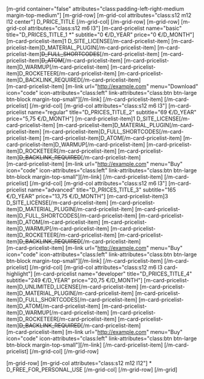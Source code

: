 [m-grid container="false" attributes="class:padding-left-right-medium margin-top-medium"]
  [m-grid-row]
    [m-grid-col attributes="class:s12 m12 l12 center"]
      D_PRICE_TITLE
    [/m-grid-col]
  [/m-grid-row]
  [m-grid-row]
    [m-grid-col attributes="class:s12 m6 l3"]
      [m-card-pricelist name="basic" title="D_PRICES_TITLE_1 *" subtitle="0 €/D_YEAR" price="0 €/D_MONTH"]
        [m-card-pricelist-item]1 D_SITE_LICENSE[/m-card-pricelist-item]
        [m-card-pricelist-item]D_MATERIAL_PLUGIN[/m-card-pricelist-item]
        [m-card-pricelist-item]~~D_FULL_SHORTCODES~~[/m-card-pricelist-item]
        [m-card-pricelist-item]~~D_ATOM~~[/m-card-pricelist-item]
        [m-card-pricelist-item]D_WARMUP[/m-card-pricelist-item]
        [m-card-pricelist-item]D_ROCKETEER[/m-card-pricelist-item]
        [m-card-pricelist-item]D_BACKLINK_REQUIRED[/m-card-pricelist-item]        
        [m-card-pricelist-item]
          [m-link url="http://example.com" menu="Download" icon="code" icon-attributes="class:left" link-attributes="class:btn btn-large btn-block margin-top-small"][/m-link]
        [/m-card-pricelist-item]
      [/m-card-pricelist]
    [/m-grid-col]
    [m-grid-col attributes="class:s12 m6 l3"]
      [m-card-pricelist name="regular" title="D_PRICES_TITLE_2" subtitle="69 €/D_YEAR" price="5,75 €/D_MONTH"]
        [m-card-pricelist-item]1 D_SITE_LICENSE[/m-card-pricelist-item]
        [m-card-pricelist-item]D_MATERIAL_PLUGIN[/m-card-pricelist-item]
        [m-card-pricelist-item]D_FULL_SHORTCODES[/m-card-pricelist-item]
        [m-card-pricelist-item]D_ATOM[/m-card-pricelist-item]
        [m-card-pricelist-item]D_WARMUP[/m-card-pricelist-item]
        [m-card-pricelist-item]D_ROCKETEER[/m-card-pricelist-item]
        [m-card-pricelist-item]~~D_BACKLINK_REQUIRED~~[/m-card-pricelist-item]        
        [m-card-pricelist-item]
          [m-link url="http://example.com" menu="Buy" icon="code" icon-attributes="class:left" link-attributes="class:btn btn-large btn-block margin-top-small"][/m-link]
        [/m-card-pricelist-item]
      [/m-card-pricelist]
    [/m-grid-col]
    [m-grid-col attributes="class:s12 m6 l3"]
      [m-card-pricelist name="advanced" title="D_PRICES_TITLE_3" subtitle="165 €/D_YEAR" price="13,75 €/D_MONTH"]
        [m-card-pricelist-item]3 D_SITE_LICENSE[/m-card-pricelist-item]
        [m-card-pricelist-item]D_MATERIAL_PLUGIN[/m-card-pricelist-item]
        [m-card-pricelist-item]D_FULL_SHORTCODES[/m-card-pricelist-item]
        [m-card-pricelist-item]D_ATOM[/m-card-pricelist-item]
        [m-card-pricelist-item]D_WARMUP[/m-card-pricelist-item]
        [m-card-pricelist-item]D_ROCKETEER[/m-card-pricelist-item]
        [m-card-pricelist-item]~~D_BACKLINK_REQUIRED~~[/m-card-pricelist-item]       
        [m-card-pricelist-item]
          [m-link url="http://example.com" menu="Buy" icon="code" icon-attributes="class:left" link-attributes="class:btn btn-large btn-block margin-top-small"][/m-link]
        [/m-card-pricelist-item]
      [/m-card-pricelist]
    [/m-grid-col]
    [m-grid-col attributes="class:s12 m6 l3 card-highlight"]
      [m-card-pricelist name="developer" title="D_PRICES_TITLE_4" subtitle="249 €/D_YEAR" price="20,75 €/D_MONTH"]
        [m-card-pricelist-item]D_UNLIMITED_LICENSE[/m-card-pricelist-item]
        [m-card-pricelist-item]D_MATERIAL_PLUGIN[/m-card-pricelist-item]
        [m-card-pricelist-item]D_FULL_SHORTCODES[/m-card-pricelist-item]
        [m-card-pricelist-item]D_ATOM[/m-card-pricelist-item]
        [m-card-pricelist-item]D_WARMUP[/m-card-pricelist-item]
        [m-card-pricelist-item]D_ROCKETEER[/m-card-pricelist-item]
        [m-card-pricelist-item]~~D_BACKLINK_REQUIRED~~[/m-card-pricelist-item]       
        [m-card-pricelist-item]
          [m-link url="http://example.com" menu="Buy" icon="code" icon-attributes="class:left" link-attributes="class:btn btn-large btn-block margin-top-small"][/m-link]
        [/m-card-pricelist-item]
      [/m-card-pricelist]
    [/m-grid-col]
  [/m-grid-row]

  [m-grid-row]
    [m-grid-col attributes="class:s12 m12 l12"]
      \* D_FREE_FOR_PERSONAL_USE
    [/m-grid-col]
  [/m-grid-row]
[/m-grid]
